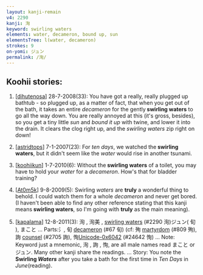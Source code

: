 ```yaml
---
layout: kanji-remain
v4: 2290
kanji: 洵
keyword: swirling waters
elements: water, decameron, bound up, sun
elementsTree: l(water, decameron)
strokes: 9
on-yomi: ジュン
permalink: /洵/
---
```


## Koohii stories: 

1) [<a href="http://kanji.koohii.com/profile/dihutenosa">dihutenosa</a>] 28-7-2008(33): You have got a really, really plugged up bathtub - so plugged up, as a matter of fact, that when you get out of the bath, it takes an entire <em>decameron</em> for the gently<strong> swirling waters</strong> to go all the way down. You are really annoyed at this (it&#039;s gross, besides), so you get a tiny little <em>sun</em> and <em>bound it up</em> with twine, and lower it into the drain. It clears the clog right up, and the <em>swirling waters</em> zip right on down!

2) [<a href="http://kanji.koohii.com/profile/astridtops">astridtops</a>] 7-1-2007(23): For <em>ten days</em>, we watched the<strong> swirling waters</strong>, but it didn&#039;t seem like the <em>water</em> would rise in another tsunami.

3) [<a href="http://kanji.koohii.com/profile/koohiikun">koohiikun</a>] 1-7-2010(6): Without the<strong> swirling waters</strong> of a toilet, you may have to hold your <em>water</em> for a <em>decameron</em>. How&#039;s that for bladder training?

4) [<a href="http://kanji.koohii.com/profile/At0m5k">At0m5k</a>] 9-8-2009(5): Swirling <em>waters</em> are <strong>truly</strong> a wonderful thing to behold. I could watch them for a whole <em>decameron</em> and never get bored. (I haven&#039;t been able to find any other reference stating that this kanji means<strong> swirling waters</strong>, so I&#039;m going with <strong>truly</strong> as the main meaning).

5) [<a href="http://kanji.koohii.com/profile/kapalama">kapalama</a>] 12-8-2011(3): 洵 , 洵美 , <a href="../v4/2290.html">swirling waters</a> (#2290 洵)ジュン( 旬 ), まこと ... Parts:氵, 旬 <a href="../v4/67.html">decameron</a> (#67 旬) (cf: 殉 <a href="../v4/809.html">martyrdom</a> (#809 殉), 詢 <a href="../v4/2705.html">counsel</a> (#2705 詢), 恂<a href="http://kanji.koohii.com/study/kanji/24642">Unicode-0x6042</a> (#24642 恂) ... Note: Keyword just a mnemonic, 洵 , 詢 , 恂, are all male names read まこと or ジュン. Many other kanji share the readings. ... Story: You note the <strong>Swirling <em>Waters</em></strong> after you take a bath for the first time in <em>Ten Days</em> in <em>June</em>(reading).

